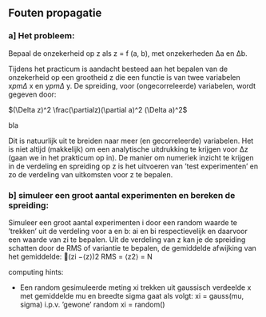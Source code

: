## Fouten propagatie

### a] Het probleem:
Bepaal de onzekerheid op z als z = f (a, b), met onzekerheden ∆a en ∆b.

Tijdens het practicum is aandacht besteed aan het bepalen van de onzekerheid 
op een grootheid z die een functie is van twee variabelen x$pm \Delta$ x en y$pm \Delta$ y. 
De spreiding, voor (ongecorreleerde) variabelen, wordt gegeven door:

$(\Delta z)^2 \frac(\partialz)(\partial a)^2 (\Delta a)^2$

bla

Dit is natuurlijk uit te breiden naar meer (en gecorreleerde) variabelen.
Het is niet altijd (makkelijk) om een analytische uitdrukking te krijgen voor ∆z (gaan we in het prakticum op in). De manier om numeriek inzicht te krijgen in de verdeling en spreiding op z is het uitvoeren van ’test experimenten’ en zo de verdeling van uitkomsten voor z te bepalen.

### b] simuleer een groot aantal experimenten en bereken de spreiding:

Simuleer een groot aantal experimenten i door een random waarde te ’trekken’ uit de verdeling voor a en b: ai en bi respectievelijk en daarvoor een waarde van zi te bepalen. Uit de verdeling van z kan je de spreiding schatten door de RMS of variantie te bepalen, de gemiddelde afwijking van het gemiddelde:
􏰅(zi −⟨z⟩)2 RMS = ⟨z2⟩ =	N

computing hints:
   * Een random gesimuleerde meting xi trekken uit gaussisch verdeelde x met gemiddelde mu 
     en breedte sigma gaat als volgt: xi = gauss(mu, sigma) i.p.v. ’gewone’ random xi = random()
